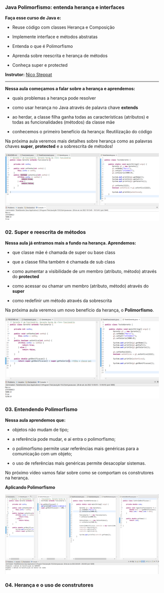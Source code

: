 ### Java Polimorfismo: entenda herança e interfaces

**Faça esse curso de Java e:**

- Reuse código com classes Herança e Composição

- Implemente interface e métodos abstratas

- Entenda o que é Polimorfismo

- Aprenda sobre reescrita e herança de métodos

- Conheça super e protected

**Instrutor:** 
[Nico Steppat](https://github.com/steppat)
 
__________________________________________

**Nessa aula começamos a falar sobre a herança e aprendemos:**

- quais problemas a herança pode resolver

- como usar herança no Java através de palavra chave **extends**

- ao herdar, a classe filha ganha todas as características (atributos) e todas as funcionalidades (métodos) da classe mãe

- conhecemos o primeiro benefício da herança: Reutilização do código

Na próxima aula veremos mais detalhes sobre herança como as palavras chaves **super**, **protected** e a sobrescrita de métodos!

![Introdução a Herança](./imgs/prints/introducaoHeranca.png)

### 02. Super e reescrita de métodos

**Nessa aula já entramos mais a fundo na herança. Aprendemos:**

- que classe mãe é chamada de super ou base class

- que a classe filha também é chamada de sub class

- como aumentar a visibilidade de um membro (atributo, método) através do **protected**

- como acessar ou chamar um membro (atributo, método) através do **super**

- como redefinir um método através da sobrescrita

Na próxima aula veremos um novo benefício da herança, o **Polimorfismo**. 

![Super e reescrita de métodos](./imgs/prints/superReescritaDeMetodos.png)

### 03. Entendendo Polimorfismo

**Nessa aula aprendemos que:**

- objetos não mudam de tipo;

- a referência pode mudar, e aí entra o polimorfismo;

- o polimorfismo permite usar referências mais genéricas para a comunicação com um objeto;

- o uso de referências mais genéricas permite desacoplar sistemas.

No próximo vídeo vamos falar sobre como se comportam os construtores na herança.

**Aplicando Polimorfismo**

![Aplicando Polimorfismo](./imgs/prints/polimorfismo.png)

### 04. Herança e o uso de construtores